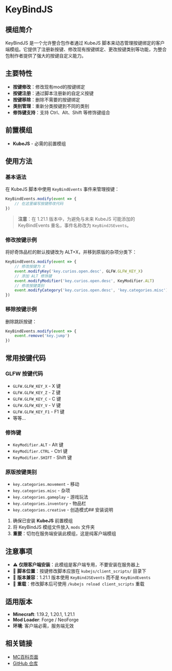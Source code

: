 <ModInfo 
  curseForgeId="keybindjs" 
  modName="KeyBindJS" 
  projectId="1212200"
  modrinthId="g3ouhJY7"
  modrinthSlug="keybindjs"
/>

# KeyBindJS

## 模组简介

KeyBindJS 是一个允许整合包作者通过 KubeJS 脚本来动态管理按键绑定的客户端模组。它提供了注册新按键、修改现有按键绑定、更改按键类别等功能，为整合包制作者提供了强大的按键自定义能力。

## 主要特性

- **按键修改**：修改现有mod的按键绑定
- **按键注册**：通过脚本注册新的自定义按键
- **按键移除**：删除不需要的按键绑定
- **类别管理**：重新分类按键到不同的类别
- **修饰键支持**：支持 Ctrl、Alt、Shift 等修饰键组合

## 前置模组

- **KubeJS** - 必需的前置模组

## 使用方法

### 基本语法

在 KubeJS 脚本中使用 `KeyBindEvents` 事件来管理按键：

```javascript
KeyBindEvents.modify(event => {
    // 在这里编写按键修改代码
})
```
> **注意**：在 1.21.1 版本中，为避免与未来 KubeJS 可能添加的 KeyBindEvents 重名，事件名称改为 `KeyBindJSEvents`。

### 修改按键示例

将好奇饰品栏的默认按键改为 ALT+X，并移到原版的杂项分类下：

```javascript
KeyBindEvents.modify(event => {
    // 修改按键为 X
    event.modifyKey('key.curios.open.desc', GLFW.GLFW_KEY_X)
    // 添加 ALT 修饰键
    event.modifyModifier('key.curios.open.desc', KeyModifier.ALT)
    // 修改按键类别
    event.modifyCategory('key.curios.open.desc', 'key.categories.misc')
})
```

### 移除按键示例

删除跳跃按键：

```javascript
KeyBindEvents.modify(event => {
    event.remove('key.jump')
})
```

## 常用按键代码

### GLFW 按键代码

- `GLFW.GLFW_KEY_X` - X 键
- `GLFW.GLFW_KEY_Z` - Z 键  
- `GLFW.GLFW_KEY_C` - C 键
- `GLFW.GLFW_KEY_V` - V 键
- `GLFW.GLFW_KEY_F1` - F1 键
- 等等...

### 修饰键

- `KeyModifier.ALT` - Alt 键
- `KeyModifier.CTRL` - Ctrl 键
- `KeyModifier.SHIFT` - Shift 键

### 原版按键类别

- `key.categories.movement` - 移动
- `key.categories.misc` - 杂项
- `key.categories.gameplay` - 游戏玩法
- `key.categories.inventory` - 物品栏
- `key.categories.creative` - 创造模式## 安装说明

1. 确保已安装 **KubeJS** 前置模组
2. 将 KeyBindJS 模组文件放入 `mods` 文件夹
3. **重要**：切勿在服务端安装此模组，这是纯客户端模组

## 注意事项

- ⚠️ **仅限客户端安装**：此模组是客户端专用，不要安装在服务器上
- 📝 **脚本位置**：按键修改脚本应放在 `kubejs/client_scripts/` 目录下
- 🔄 **版本兼容**：1.21.1 版本使用 `KeyBindJSEvents` 而不是 `KeyBindEvents`
- 💾 **重载**：修改脚本后可使用 `/kubejs reload client_scripts` 重载

## 适用版本

- **Minecraft**: 1.19.2, 1.20.1, 1.21.1
- **Mod Loader**: Forge / NeoForge
- **环境**: 客户端必需，服务端无效

## 相关链接

- [MC百科页面](https://www.mcmod.cn/class/18686.html)
- [GitHub 仓库](https://github.com/yiran1457/KeyBindJS)